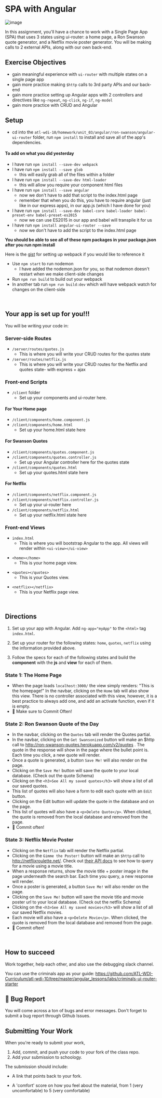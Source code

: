 # SPA with Angular

![image](https://media.giphy.com/media/jKcZoEyfReNYQ/giphy.gif)

In this assignment, you'll have a chance to work with a Single Page App (SPA) that uses 3 states using ui-router: a home page, a Ron Swanson quote generator, and a Netflix movie poster generator. You will be making calls to 2 external APIs, along with our own back-end.



## Exercise Objectives
- gain meaningful experience with `ui-router` with multiple states on a single page app
- gain more practice making `$http` calls to 3rd party APIs and our back-end
- gain more practice setting up Angular apps with 2 controllers and directives like `ng-repeat`, `ng-click`, `ng-if`, `ng-model`
- gain more practice with CRUD and Angular

## Setup

- cd into the `atl-wdi-10/homework/unit_03/angular/ron-swanson/angular-ui-router` folder,  run `npm install` to install and save all of the app's dependencies.

#### To add on what you did yesterday
- I have run `npm install --save-dev webpack`
- I have run `npm install --save glob`
    - this will easily grab all of the files within a folder
- I have run `npm install --save-dev html-loader`
    - this will allow you require your component html files
- I have run `npm install --save angular`
    - now we don't have to add that script to the index.html page
    - remember that when you do this, you have to require angular (just like in our express apps), in our app.js (which I have done for you)
- I have run `npm install --save-dev babel-core babel-loader babel-preset-env babel-preset-es2015`
    - now we can use ES2015 in our app and babel will transpile it for us
- I have run `npm install angular-ui-router --save`
    - now we don't have to add the script to the index.html page

**You should be able to see all of these npm packages in your package.json after you run npm install**

Here is the [gist](https://gist.github.com/dphurley/f94813ab20e7baf8b325867a6f1179f1) for setting up webpack if you would like to reference it

- Use `npm start` to run nodemon
    - I have added the nodemon.json for you, so that nodemon doesn't restart when we make client-side changes
- Run `npm run build` to build out your webpack
- In another tab run `npm run build:dev` which will have webpack watch for changes on the client-side

<br />

## Your app is set up for you!!!

You will be writing your code in:

### Server-side Routes

- `/server/routes/quotes.js`  
    - This is where you will write your CRUD routes for the quotes state 
- `/server/routes/netflix.js`  
    - This is where you will write your CRUD routes for the Netflix and quotes state- with express + ajax

### Front-end Scripts 
- `/client` folder
    - Set up your components and ui-router here. 

#### For Your Home page
- `/client/components/home.component.js` 
- `/client/components/home.html`
    - Set up your home.html state here

#### For Swanson Quotes
- `/client/components/quotes.component.js` 
- `/client/components/quotes.controller.js`
    - Set up your Angular controller here for the quotes state 
- `/client/components/quotes.html`
    - Set up your quotes.html state here

#### For Netflix
- `/client/components/netflix.component.js` 
- `/client/components/netflix.controller.js` 
    - Set up your ui-router here 
- `/client/components/netflix.html` 
    - Set up your netflix.html state here

### Front-end Views
- `index.html`
    - This is where you will bootstrap Angular to the app. All views will render within `<ui-view></ui-view>`

<!-- `partials/home.html` -->
- `<home></home>`
    - This is your home page view.

<!-- `partials/quotes.html` -->
- `<quotes></quotes>`
    - This is your Quotes view.

<!-- `partials/netflix.html` -->
- `<netflix></netflix>`
    - This is your Netflix page view.

<br />

## Directions

1. Set up your app with Angular. Add `ng-app="myApp"` to the `<html>` tag `index.html`.

2. Set up your router for the following states: `home`, `quotes`, `netflix` using the information provided above.

3. Follow the specs for each of the following states and build the **component** with the **js** and **view** for each of them.

### State 1: The Home Page

- When the page loads `localhost:3000/` the view simply renders: "This is the homepage!" In the navbar, clicking on the `Home` tab will also show this view. There is no controller associated with this view, however, it is a best practice to always add one, and add an activate function, even if it is empty.
- :dart: Make sure to Commit Often!

### State 2: Ron Swanson Quote of the Day

- In the navbar, clicking on the `Quotes` tab will render the Quotes partial.
- In the navbar, clicking on the `Get Swansonized` button will make an $http call to http://ron-swanson-quotes.herokuapp.com/v2/quotes . The quote in the response will show in the page where the bullet point is. Each time you click, a new quote will render.
- Once a quote is generated, a button `Save Me!` will also render on the page.
- Clicking on the `Save Me!` button will save the quote to your local database. (Check out the quote Schema)
- Clicking on the `<h3>See All my saved quotes</h3>` will show a list of all our saved quotes.
- This list of quotes will also have a form to edit each quote with an `Edit` button.
- Clicking on the Edit button will update the quote in the database and on the page.
- This list of quotes will also have a `<p>Delete Quote</p>`. When clicked, the quote is removed from the local database and removed from the page.
- :dart: Commit often!

### State 3: Netflix Movie Poster

- Clicking on the `Netflix` tab will render the Netflix partial.
- Clicking on the `Gimme the Poster!` button will make an `$http` call to http://netflixroulette.net/. Check out [their API docs](http://netflixroulette.net/api/) to see how to query for a movie using a movie title.
- When a response returns, show the movie title + poster image in the page underneath the search bar. Each time you query, a new response will render.
- Once a poster is generated, a button `Save Me!` will also render on the page.
- Clicking on the `Save Me!` button will save the movie title and movie poster url to your local database. (Check out the netflix Schema)
- Clicking on the `<h3>See All my saved movies</h3>` will show a list of all our saved Netflix movies.
- Each movie will also have a `<p>Delete Movie</p>`. When clicked, the quote is removed from the local database and removed from the page.
- :dart: Commit often!

<!-- ### Reach Goals

- Add a 4th state with a 3rd party API of your choice! -->

<br />

## How to succeed

Work together, help each other, and also use the debugging slack channel.

You can use the criminals app as your guide: https://github.com/ATL-WDI-Curriculum/atl-wdi-10/tree/master/angular_lessons/labs/criminals-ui-router-starter

## :bug: Bug Report

You will come across a ton of bugs and error messages. Don't forget to submit a bug report through Github Issues.    

## Submitting Your Work

  When you're ready to submit your work,

  1.  Add, commit, and push your code to your fork of the class repo.
  2.  Add your submission to schoology.

  The submission should include:

  -   A link that points back to your fork.

  -   A 'comfort' score on how you feel about the material, from 1 (very
      uncomfortable) to 5 (very comfortable)
